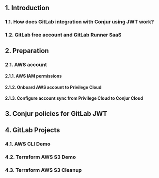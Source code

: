 ## 1. Introduction

### 1.1. How does GitLab integration with Conjur using JWT work?

### 1.2. GitLab free account and GitLab Runner SaaS

## 2. Preparation

### 2.1. AWS account

#### 2.1.1. AWS IAM permissions

#### 2.1.2. Onboard AWS account to Privilege Cloud

#### 2.1.3. Configure account sync from Privilege Cloud to Conjur Cloud

## 3. Conjur policies for GitLab JWT

## 4. GitLab Projects

### 4.1. AWS CLI Demo

### 4.2. Terraform AWS S3 Demo

### 4.3. Terraform AWS S3 Cleanup
